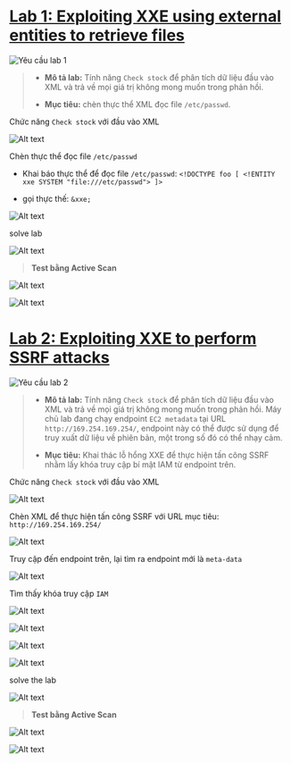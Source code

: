 # [Lab 1: Exploiting XXE using external entities to retrieve files](https://portswigger.net/web-security/xxe/lab-exploiting-xxe-to-retrieve-files)

![Yêu cầu lab 1](../image/lab1/0.png)

> - **Mô tả lab:** Tính năng `Check stock` để phân tích dữ liệu đầu vào XML và trả về mọi giá trị không mong muốn trong phản hồi.
> 
> - **Mục tiêu:** chèn thực thể XML đọc file `/etc/passwd`.

Chức năng `Check stock` với đầu vào XML

![Alt text](../image/lab1/01.png)

Chèn thực thể đọc file `/etc/passwd`

- Khai báo thực thể để đọc file `/etc/passwd`: `<!DOCTYPE foo [ <!ENTITY xxe SYSTEM "file:///etc/passwd"> ]>`

- gọi thực thế: `&xxe;`

![Alt text](../image/lab1/02.png)

solve lab

![Alt text](../image/lab1/03.png)

> **Test bằng Active Scan**

![Alt text](../image/lab1/04.png)

![Alt text](../image/lab1/05.png)

# [Lab 2: Exploiting XXE to perform SSRF attacks](https://portswigger.net/web-security/xxe/lab-exploiting-xxe-to-perform-ssrf)

![Yêu cầu lab 2](../image/lab2/0.png)

> - **Mô tả lab:** Tính năng `Check stock` để phân tích dữ liệu đầu vào XML và trả về mọi giá trị không mong muốn trong phản hồi. Máy chủ lab đang chạy endpoint `EC2 metadata` tại URL `http://169.254.169.254/`, endpoint này có thể được sử dụng để truy xuất dữ liệu về phiên bản, một trong số đó có thể nhạy cảm.
> 
> - **Mục tiêu:** Khai thác lỗ hổng XXE để thực hiện tấn công SSRF nhằm lấy khóa truy cập bí mật IAM từ endpoint trên.

Chức năng `Check stock` với đầu vào XML

![Alt text](../image/lab2/01.png)

Chèn XML để thực hiện tấn công SSRF với URL mục tiêu: `http://169.254.169.254/`

![Alt text](../image/lab2/02.png)

Truy cập đến endpoint trên, lại tìm ra endpoint mới là `meta-data`

![Alt text](../image/lab2/03.png)

Tìm thấy khóa truy cập `IAM`

![Alt text](../image/lab2/04.png)

![Alt text](../image/lab2/05.png)

![Alt text](../image/lab2/06.png)

![Alt text](../image/lab2/07.png)

solve the lab

![Alt text](../image/lab2/08.png)

> **Test bằng Active Scan**

![Alt text](../image/lab2/09.png)

![Alt text](../image/lab2/10.png)
